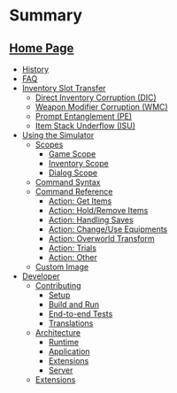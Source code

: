 # Summary

[Home Page](./index.md)
---
- [History](./history.md)
- [FAQ](./faq.md)
- [Inventory Slot Transfer](./ist/index.md)
  - [Direct Inventory Corruption (DIC)](./ist/dic.md)
  - [Weapon Modifier Corruption (WMC)](./ist/wmc.md)
  - [Prompt Entanglement (PE)]()
  - [Item Stack Underflow (ISU)]()
- [Using the Simulator](./user/index.md)
  - [Scopes](./scope.md)
    - [Game Scope]()
    - [Inventory Scope]()
    - [Dialog Scope]()
  - [Command Syntax](./user/syntax.md)
  - [Command Reference](./user/commands.md)
    - [Action: Get Items](./action/get.md)
    - [Action: Hold/Remove Items]()
    - [Action: Handling Saves]()
    - [Action: Change/Use Equipments]()
    - [Action: Overworld Transform]()
    - [Action: Trials]()
    - [Action: Other]()
  - [Custom Image](./user/custom_image.md)
- [Developer](./developer/index.md)
  - [Contributing](./developer/contributing/index.md)
    - [Setup](./developer/contributing/setup.md)
    - [Build and Run](./developer/contributing/run.md)
    - [End-to-end Tests]()
    - [Translations](./developer/contributing/translation.md)
  - [Architecture](./developer/arch/index.md)
    - [Runtime]()
    - [Application]()
    - [Extensions]()
    - [Server]()
  - [Extensions](./developer/extensions/temp.md)
